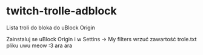 # twitch-trolle-adblock
Lista troli do bloka do uBlock Origin

Zainstaluj se uBlock Origin i w Settins -> My filters wrzuć zawartość trole.txt pliku uwu meow :3 ara ara 
